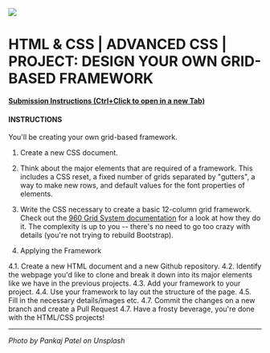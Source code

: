 ![](README.jpg)

# HTML & CSS | ADVANCED CSS | PROJECT: DESIGN YOUR OWN GRID-BASED FRAMEWORK

[**Submission Instructions (Ctrl+Click to open in a new Tab)**](https://github.com/SocialHackersAcademy/FrontEndCourseExercises/#instructions)

#### INSTRUCTIONS

You'll be creating your own grid-based framework.

1. Create a new CSS document.

2. Think about the major elements that are required of a framework.  This includes a CSS reset, a fixed number of grids separated by "gutters", a way to make new rows, and default values for the font properties of elements.

3. Write the CSS necessary to create a basic 12-column grid framework.  Check out the [960 Grid System documentation](http://960.gs) for a look at how they do it.  The complexity is up to you -- there's no need to go too crazy with details (you're not trying to rebuild Bootstrap).

4. Applying the Framework

4.1. Create a new HTML document and a new Github repository.
4.2. Identify the webpage you'd like to clone and break it down into its major elements like we have in the previous projects.
4.3. Add your framework to your project.
4.4. Use your framework to lay out the structure of the page.
4.5. Fill in the necessary details/images etc.
4.7. Commit the changes on a new branch and create a Pull Request 
4.7. Have a frosty beverage, you're done with the HTML/CSS projects!

---

_Photo by Pankaj Patel on Unsplash_
